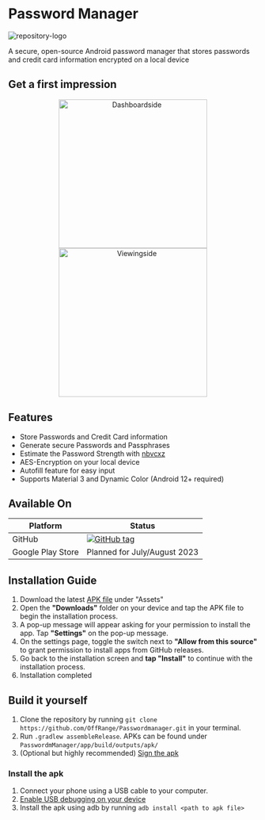 # Password Manager
![repository-logo](https://user-images.githubusercontent.com/42292083/219877763-f1f6b699-5f22-465d-aaf4-6f81c970ef94.png)

A secure, open-source Android password manager that stores passwords and credit card information encrypted on a local device

## Get a first impression
<div align="center">
<img src="https://user-images.githubusercontent.com/42292083/232009269-ad9e913c-55eb-48a7-986e-daa1b7e53ebd.png" alt="Dashboardside" width="300"/>
<img src="https://user-images.githubusercontent.com/42292083/232009273-d393a1a8-8698-481b-956d-9c454a003c9a.png" alt="Viewingside" width="300"/>
</div>

## Features
+ Store Passwords and Credit Card information
+ Generate secure Passwords and Passphrases
+ Estimate the Password Strength with [nbvcxz](https://github.com/GoSimpleLLC/nbvcxz)
+ AES-Encryption on your local device
+ Autofill feature for easy input
+ Supports Material 3 and Dynamic Color (Android 12+ required)

## Available On
| Platform          | Status                                                                                                                                                                  |
|-------------------|-------------------------------------------------------------------------------------------------------------------------------------------------------------------------|
| GitHub            | [![GitHub tag](https://img.shields.io/github/release/OffRange/PasswordManager?include_prereleases=&sort=semver)](https://github.com/OffRange/PasswordManager/releases/) |
| Google Play Store | Planned for July/August 2023                                                                                                                                            |

## Installation Guide
1. Download the latest [APK file](https://github.com/OffRange/PasswordManager/releases/latest) under "Assets"
2. Open the **"Downloads"** folder on your device and tap the APK file to begin the installation process.
3. A pop-up message will appear asking for your permission to install the app. Tap **"Settings"** on the pop-up message.
4. On the settings page, toggle the switch next to **"Allow from this source"** to grant permission to install apps from GitHub releases.
5. Go back to the installation screen and **tap "Install"** to continue with the installation process.
6. Installation completed

## Build it yourself
1. Clone the repository by running `git clone https://github.com/OffRange/Passwordmanager.git` in your terminal.
2. Run `.gradlew assembleRelease`. APKs can be found under `PasswordmManager/app/build/outputs/apk/`
3. (Optional but highly recommended) [Sign the apk](https://developer.android.com/build/building-cmdline#sign_manually)

### Install the apk
1. Connect your phone using a USB cable to your computer.
2. [Enable USB debugging on your device](https://developer.android.com/studio/debug/dev-options#Enable-debugging)
3. Install the apk using adb by running `adb install <path to apk file>`
